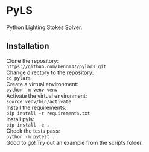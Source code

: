 # PyLS
Python Lighting Stokes Solver.

## Installation
Clone the repository:\
```https://github.com/bennm37/pylars.git```\
Change directory to the repository:\
```cd pylars```\
Create a virtual environment:\
```python -m venv venv```\
Activate the virtual environment:\
```source venv/bin/activate```\
Install the requirements:\
```pip install -r requirements.txt```\
Install pyls:\
```pip install -e .```\
Check the tests pass:\
```python -m pytest .```\
Good to go! Try out an example from the scripts folder. 